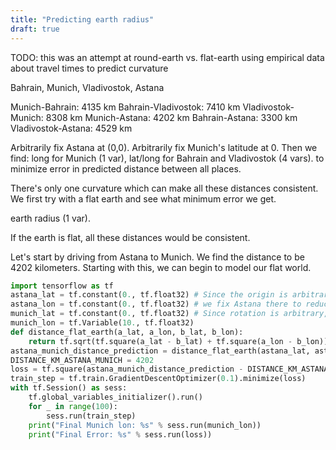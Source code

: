 ```yaml
---
title: "Predicting earth radius"
draft: true
---
```


TODO: this was an attempt at round-earth vs. flat-earth
using empirical data about travel times
to predict curvature

Bahrain, Munich, Vladivostok, Astana


Munich-Bahrain: 4135 km
Bahrain-Vladivostok: 7410 km
Vladivostok-Munich: 8308 km
Munich-Astana: 4202 km
Bahrain-Astana: 3300 km
Vladivostok-Astana: 4529 km

Arbitrarily fix Astana at (0,0).
Arbitrarily fix Munich's latitude at 0.
Then we find:
  long for Munich (1 var),
  lat/long for Bahrain and Vladivostok (4 vars).
to minimize error in predicted distance between all places.

There's only one curvature which can make all these distances consistent. We first try with a flat earth and see what minimum error we get.


earth radius (1 var).

If the earth is flat, all these distances would be consistent.

Let's start by driving from Astana to Munich. We find the distance to be 4202 kilometers. Starting with this, we can begin to model our flat world.

```python
import tensorflow as tf
astana_lat = tf.constant(0., tf.float32) # Since the origin is arbitrary,
astana_lon = tf.constant(0., tf.float32) # we fix Astana there to reduce variables.
munich_lat = tf.constant(0., tf.float32) # Since rotation is arbitrary, we fix Munich at 0 latitude.
munich_lon = tf.Variable(10., tf.float32)
def distance_flat_earth(a_lat, a_lon, b_lat, b_lon):
    return tf.sqrt(tf.square(a_lat - b_lat) + tf.square(a_lon - b_lon))
astana_munich_distance_prediction = distance_flat_earth(astana_lat, astana_lon, munich_lat, munich_lon)
DISTANCE_KM_ASTANA_MUNICH = 4202
loss = tf.square(astana_munich_distance_prediction - DISTANCE_KM_ASTANA_MUNICH)
train_step = tf.train.GradientDescentOptimizer(0.1).minimize(loss)
with tf.Session() as sess:
    tf.global_variables_initializer().run()
    for _ in range(100):
        sess.run(train_step)
    print("Final Munich lon: %s" % sess.run(munich_lon))
    print("Final Error: %s" % sess.run(loss))
```
